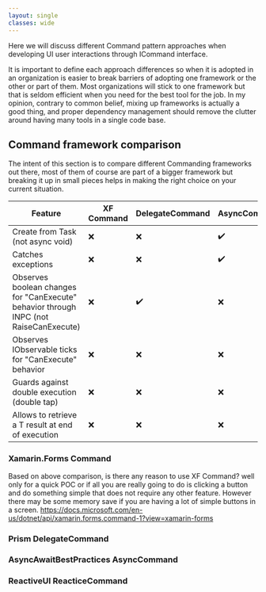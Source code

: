 ```yaml
---
layout: single
classes: wide
---
```


Here we will discuss different Command pattern approaches when developing UI user interactions through ICommand interface. 

It is important to define each approach differences so when it is adopted in an organization is easier to break barriers of adopting one framework or the other or part of them. Most organizations will stick to one framework but that is seldom efficient when you need for the best tool for the job. In my opinion, contrary to common belief, mixing up frameworks is actually a good thing, and proper dependency management should remove the clutter around having many tools in a single code base.

## Command framework comparison

The intent of this section is to compare different Commanding frameworks out there, most of them of course are part of a bigger framework but breaking it up in small pieces helps in making the right choice on your current situation.

Feature | XF Command | DelegateCommand | AsyncCommand | ReactiveCommand
------------------- | --------- | --- | --- | ---
Create from Task (not async void) | ❌ | ❌ | ✔️ | ✔️ 
Catches exceptions | ❌ | ❌ | ✔️ | ✔️ 
Observes boolean changes for "CanExecute" behavior through INPC (not RaiseCanExecute) | ❌ | ✔️ | ❌  | ✔️ 
Observes IObservable ticks for "CanExecute" behavior | ❌ | ❌ | ❌ | ✔️ 
Guards against double execution (double tap) | ❌ | ❌ | ❌ | ✔️ 
Allows to retrieve a T result at end of execution | ❌ | ❌ | ❌ | ✔️ 

### Xamarin.Forms **Command**
Based on above comparison, is there any reason to use XF Command? well only for a quick POC or if all you are really going to do is clicking a button and do something simple that does not require any other feature. However there may be some memory save if you are having a lot of simple buttons in a screen.
https://docs.microsoft.com/en-us/dotnet/api/xamarin.forms.command-1?view=xamarin-forms

### Prism **DelegateCommand**

### AsyncAwaitBestPractices **AsyncCommand**

### ReactiveUI **ReacticeCommand**